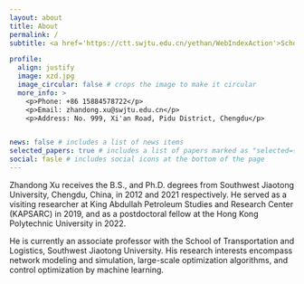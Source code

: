 ```yaml
---
layout: about
title: About
permalink: /
subtitle: <a href='https://ctt.swjtu.edu.cn/yethan/WebIndexAction'>School of Transportation and Logistics, Southwest Jiaotong University</a>.

profile:
  align: justify
  image: xzd.jpg
  image_circular: false # crops the image to make it circular
  more_info: >
    <p>Phone: +86 15884578722</p>
    <p>Email: zhandong.xu@swjtu.edu.cn</p>
    <p>Address: No. 999, Xi'an Road, Pidu District, Chengdu</p>


news: false # includes a list of news items
selected_papers: true # includes a list of papers marked as "selected={true}"
social: fasle # includes social icons at the bottom of the page
---
```


Zhandong Xu receives the B.S., and Ph.D. degrees from Southwest Jiaotong University, Chengdu, China, in 2012 and 2021 respectively. He served as a visiting researcher at King Abdullah Petroleum Studies and Research Center (KAPSARC) in 2019, and as a postdoctoral fellow at the Hong Kong Polytechnic University in 2022. 

He is currently an associate professor with the School of Transportation and Logistics, Southwest Jiaotong University. His research interests encompass network modeling and simulation, large-scale optimization algorithms, and control optimization by machine learning.
